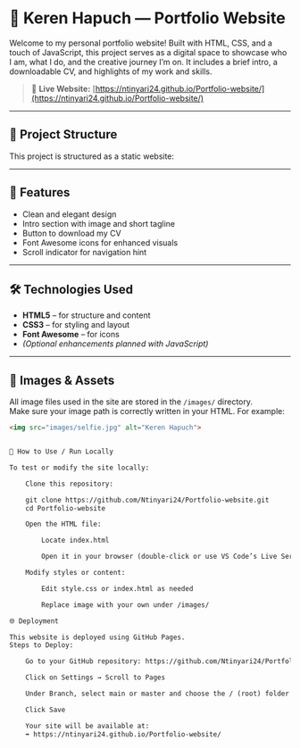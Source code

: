 

# 🌟 Keren Hapuch — Portfolio Website

Welcome to my personal portfolio website! Built with HTML, CSS, and a touch of JavaScript, this project serves as a digital space to showcase who I am, what I do, and the creative journey I’m on. It includes a brief intro, a downloadable CV, and highlights of my work and skills.

> 🔗 **Live Website:** [https://ntinyari24.github.io/Portfolio-website/](https://ntinyari24.github.io/Portfolio-website/)

---

## 📁 Project Structure

This project is structured as a static website:


---

## 🚀 Features

- Clean and elegant design
- Intro section with image and short tagline
- Button to download my CV
- Font Awesome icons for enhanced visuals
- Scroll indicator for navigation hint

---

## 🛠️ Technologies Used

- **HTML5** – for structure and content  
- **CSS3** – for styling and layout  
- **Font Awesome** – for icons  
- *(Optional enhancements planned with JavaScript)*

---

## 📸 Images & Assets

All image files used in the site are stored in the `/images/` directory.  
Make sure your image path is correctly written in your HTML. For example:

```html
<img src="images/selfie.jpg" alt="Keren Hapuch">


📄 How to Use / Run Locally

To test or modify the site locally:

    Clone this repository:

    git clone https://github.com/Ntinyari24/Portfolio-website.git
    cd Portfolio-website

    Open the HTML file:

        Locate index.html

        Open it in your browser (double-click or use VS Code’s Live Server)

    Modify styles or content:

        Edit style.css or index.html as needed

        Replace image with your own under /images/

🌐 Deployment

This website is deployed using GitHub Pages.
Steps to Deploy:

    Go to your GitHub repository: https://github.com/Ntinyari24/Portfolio-website

    Click on Settings → Scroll to Pages

    Under Branch, select main or master and choose the / (root) folder

    Click Save

    Your site will be available at:
    ➡️ https://ntinyari24.github.io/Portfolio-website/

